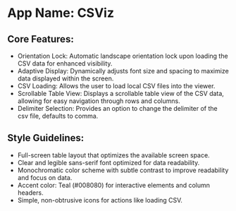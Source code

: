 # **App Name**: CSViz

## Core Features:

- Orientation Lock: Automatic landscape orientation lock upon loading the CSV data for enhanced visibility.
- Adaptive Display: Dynamically adjusts font size and spacing to maximize data displayed within the screen.
- CSV Loading: Allows the user to load local CSV files into the viewer.
- Scrollable Table View: Displays a scrollable table view of the CSV data, allowing for easy navigation through rows and columns.
- Delimiter Selection: Provides an option to change the delimiter of the csv file, defaults to comma.

## Style Guidelines:

- Full-screen table layout that optimizes the available screen space.
- Clear and legible sans-serif font optimized for data readability.
- Monochromatic color scheme with subtle contrast to improve readability and focus on data.
- Accent color: Teal (#008080) for interactive elements and column headers.
- Simple, non-obtrusive icons for actions like loading CSV.
